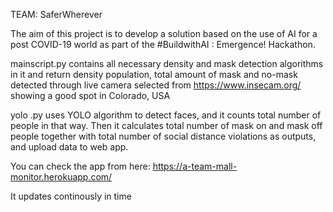 TEAM: SaferWherever

The aim of this project is to develop a solution based on the use of AI for a post COVID-19 world as part of the #BuildwithAI : Emergence! Hackathon.

mainscript.py contains all necessary density and mask detection algorithms in it and return density population, total amount of mask and no-mask detected through live camera selected from https://www.insecam.org/ showing a good spot in Colorado, USA

yolo .py uses YOLO algorithm to detect faces, and it counts total number of people in that way. Then it calculates total number of mask on and mask off people together with total number of social distance violations as outputs, and upload data to web app.

You can check the app from here: https://a-team-mall-monitor.herokuapp.com/

It updates continously in time
